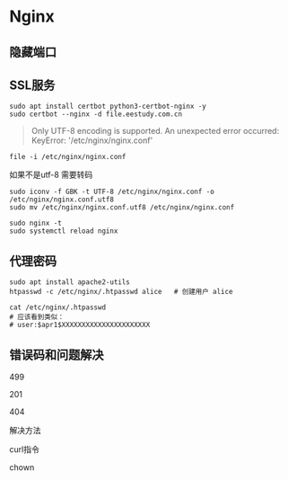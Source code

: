 # Nginx


## 隐藏端口


## SSL服务


```shell
sudo apt install certbot python3-certbot-nginx -y
sudo certbot --nginx -d file.eestudy.com.cn
```



> Only UTF-8 encoding is supported. An unexpected error occurred: KeyError: '/etc/nginx/nginx.conf'

```shell
file -i /etc/nginx/nginx.conf
```

如果不是utf-8 需要转码

```shell
sudo iconv -f GBK -t UTF-8 /etc/nginx/nginx.conf -o /etc/nginx/nginx.conf.utf8
sudo mv /etc/nginx/nginx.conf.utf8 /etc/nginx/nginx.conf
```

```shell
sudo nginx -t
sudo systemctl reload nginx
```

## 代理密码

```shell
sudo apt install apache2-utils
htpasswd -c /etc/nginx/.htpasswd alice   # 创建用户 alice
```

```shell title="查看密码"
cat /etc/nginx/.htpasswd
# 应该看到类似：
# user:$apr1$XXXXXXXXXXXXXXXXXXXXXX
```


## 错误码和问题解决


499

201


404

解决方法


curl指令

chown